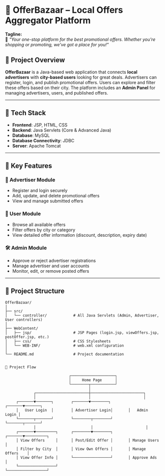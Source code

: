# 💼 OfferBazaar – Local Offers Aggregator Platform

**Tagline:**  
🌟 *"Your one-stop platform for the best promotional offers. Whether you're shopping or promoting, we've got a place for you!"*

## 📌 Project Overview

**OfferBazaar** is a Java-based web application that connects **local advertisers** with **city-based users** looking for great deals. Advertisers can register, login, and publish promotional offers. Users can explore and filter these offers based on their city. The platform includes an **Admin Panel** for managing advertisers, users, and published offers.

---

## 🧰 Tech Stack

- **Frontend**: JSP, HTML, CSS  
- **Backend**: Java Servlets (Core & Advanced Java)  
- **Database**: MySQL  
- **Database Connectivity**: JDBC  
- **Server**: Apache Tomcat  

---

## 🔑 Key Features

### 📢 Advertiser Module
- Register and login securely
- Add, update, and delete promotional offers
- View and manage submitted offers

### 👥 User Module
- Browse all available offers
- Filter offers by city or category
- View detailed offer information (discount, description, expiry date)

### 🛠️ Admin Module
- Approve or reject advertiser registrations
- Manage advertiser and user accounts
- Monitor, edit, or remove posted offers

---

## 📂 Project Structure


```text
OfferBazaar/
│
├── src/
│   └── controller/            # All Java Servlets (Admin, Advertiser, User controllers)
│
├── WebContent/
│   ├── jsp/                   # JSP Pages (login.jsp, viewOffers.jsp, postOffer.jsp, etc.)
│   ├── css/                   # CSS Stylesheets
│   └── WEB-INF/               # web.xml configuration
│
└── README.md                  # Project documentation


🧭 Project Flow

                             ┌────────────────────┐
                             │     Home Page      │
                             └────────┬───────────┘
                                      │
             ┌────────────────────────┼────────────────────────┐
             │                        │                        │
     ┌───────▼───────┐        ┌───────▼────────┐       ┌───────▼───────┐
     │   User Login  │        │ Advertiser Login│       │   Admin Login │
     └───────┬───────┘        └────────┬────────┘       └───────┬───────┘
             │                         │                        │
     ┌───────▼─────────┐      ┌────────▼────────┐       ┌───────▼──────────┐
     │ View Offers     │      │ Post/Edit Offer │       │ Manage Users     │
     │ Filter by City  │      │ View Own Offers │       │ Manage Offers    │
     │ View Offer Info │      └─────────────────┘       │ Approve Ads      │
     └─────────────────┘                                └──────────────────┘





